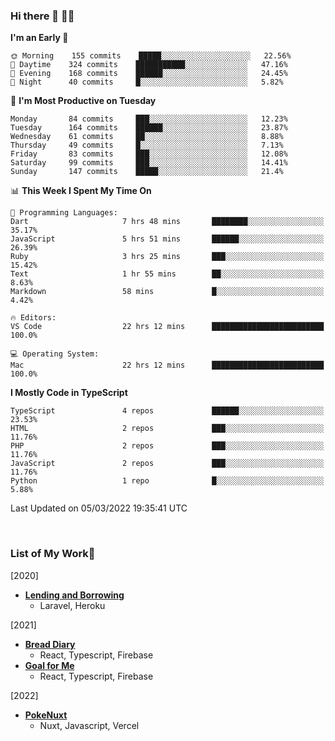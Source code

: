 ### Hi there 👋 🧑‍💻



<!--START_SECTION:waka-->
**I'm an Early 🐤** 

```text
🌞 Morning    155 commits    █████░░░░░░░░░░░░░░░░░░░░   22.56% 
🌆 Daytime    324 commits    ███████████░░░░░░░░░░░░░░   47.16% 
🌃 Evening    168 commits    ██████░░░░░░░░░░░░░░░░░░░   24.45% 
🌙 Night      40 commits     █░░░░░░░░░░░░░░░░░░░░░░░░   5.82%

```
📅 **I'm Most Productive on Tuesday** 

```text
Monday       84 commits     ███░░░░░░░░░░░░░░░░░░░░░░   12.23% 
Tuesday      164 commits    ██████░░░░░░░░░░░░░░░░░░░   23.87% 
Wednesday    61 commits     ██░░░░░░░░░░░░░░░░░░░░░░░   8.88% 
Thursday     49 commits     █░░░░░░░░░░░░░░░░░░░░░░░░   7.13% 
Friday       83 commits     ███░░░░░░░░░░░░░░░░░░░░░░   12.08% 
Saturday     99 commits     ███░░░░░░░░░░░░░░░░░░░░░░   14.41% 
Sunday       147 commits    █████░░░░░░░░░░░░░░░░░░░░   21.4%

```


📊 **This Week I Spent My Time On** 

```text
💬 Programming Languages: 
Dart                     7 hrs 48 mins       ████████░░░░░░░░░░░░░░░░░   35.17% 
JavaScript               5 hrs 51 mins       ██████░░░░░░░░░░░░░░░░░░░   26.39% 
Ruby                     3 hrs 25 mins       ███░░░░░░░░░░░░░░░░░░░░░░   15.42% 
Text                     1 hr 55 mins        ██░░░░░░░░░░░░░░░░░░░░░░░   8.63% 
Markdown                 58 mins             █░░░░░░░░░░░░░░░░░░░░░░░░   4.42%

🔥 Editors: 
VS Code                  22 hrs 12 mins      █████████████████████████   100.0%

💻 Operating System: 
Mac                      22 hrs 12 mins      █████████████████████████   100.0%

```

**I Mostly Code in TypeScript** 

```text
TypeScript               4 repos             ██████░░░░░░░░░░░░░░░░░░░   23.53% 
HTML                     2 repos             ███░░░░░░░░░░░░░░░░░░░░░░   11.76% 
PHP                      2 repos             ███░░░░░░░░░░░░░░░░░░░░░░   11.76% 
JavaScript               2 repos             ███░░░░░░░░░░░░░░░░░░░░░░   11.76% 
Python                   1 repo              █░░░░░░░░░░░░░░░░░░░░░░░░   5.88%

```



 Last Updated on 05/03/2022 19:35:41 UTC
<!--END_SECTION:waka-->


<br />

### List of My Work🚀
[2020]
- [**Lending and Borrowing**](https://lending-and-borrowing.herokuapp.com/)
  - Laravel, Heroku

[2021]
- [**Bread Diary**](https://bread-diary-web.web.app/)
  - React, Typescript, Firebase
- [**Goal for Me**](https://goal-for-me.web.app/)
  - React, Typescript, Firebase

[2022]
- [**PokeNuxt**](https://pokenuxt.vercel.app/)
  - Nuxt, Javascript, Vercel

